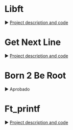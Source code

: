 
# Libft
► [Project description and code](https://github.com/Barbafebles/42-course/tree/main/libft)

# Get Next Line
► [Project description and code](https://github.com/Barbafebles/42-course/tree/main/get_next_line)

# Born 2 Be Root
► Aprobado

# Ft_printf
► [Project description and code](https://github.com/Barbafebles/42-course/tree/main/ft_printf)
